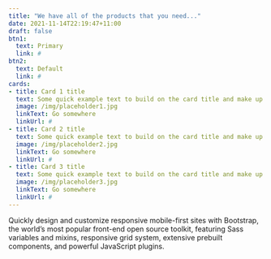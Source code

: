 ```yaml
---
title: "We have all of the products that you need..."
date: 2021-11-14T22:19:47+11:00
draft: false
btn1:
  text: Primary
  link: #
btn2:
  text: Default
  link: #
cards:
- title: Card 1 title
  text: Some quick example text to build on the card title and make up the bulk of the card's content.
  image: /img/placeholder1.jpg
  linkText: Go somewhere
  linkUrl: #
- title: Card 2 title
  text: Some quick example text to build on the card title and make up the bulk of the card's content.
  image: /img/placeholder2.jpg
  linkText: Go somewhere
  linkUrl: #
- title: Card 3 title
  text: Some quick example text to build on the card title and make up the bulk of the card's content.
  image: /img/placeholder3.jpg
  linkText: Go somewhere
  linkUrl: #
---
```

Quickly design and customize responsive mobile-first sites with Bootstrap, the world’s most popular front-end open source toolkit, featuring Sass variables and mixins, responsive grid system, extensive prebuilt components, and powerful JavaScript plugins.
